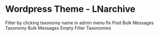 # Wordpress Theme - LNarchive

Filter by clicking taxonomy name in admin menu fix
Post Bulk Messages
Taxonomy Bulk Messages
Empty Filter Taxonomies